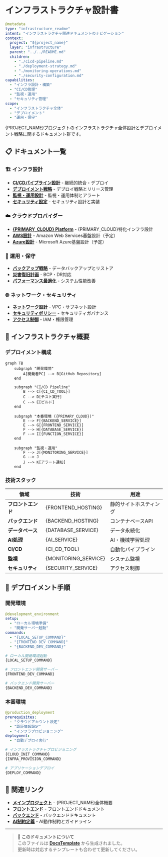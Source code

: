 # インフラストラクチャ設計書

```yaml
@metadata
type: "infrastructure_readme"
intent: "インフラストラクチャ関連ドキュメントのナビゲーション"
context:
  project: "${project_name}"
  layer: "infrastructure"
  parent: "../../README.md"
  children:
    - "./cicd-pipeline.md"
    - "./deployment-strategy.md"
    - "./monitoring-operations.md"
    - "./security-configuration.md"
capabilities:
  - "インフラ設計・構築"
  - "CI/CD管理"
  - "監視・運用"
  - "セキュリティ管理"
scope:
  - "インフラストラクチャ全体"
  - "デプロイメント"
  - "運用・保守"
```

{PROJECT_NAME}プロジェクトのインフラストラクチャ全体設計とデプロイメント戦略に関するドキュメント群です。

## 📋 ドキュメント一覧

### 🏗️ インフラ設計
- **[CI/CDパイプライン設計](./cicd-pipeline.md)** - 継続的統合・デプロイ
- **[デプロイメント戦略](./deployment-strategy.md)** - デプロイ戦略とリリース管理
- **[監視・運用設計](./monitoring-operations.md)** - 監視・運用体制とアラート
- **[セキュリティ設定](./security-configuration.md)** - セキュリティ設計と実装

### ☁️ クラウドプロバイダー
- **[{PRIMARY_CLOUD} Platform](./GCP/README.md)** - {PRIMARY_CLOUD}特化インフラ設計
- **[AWS設計](./AWS/README.md)** - Amazon Web Services基盤設計（予定）
- **[Azure設計](./Azure/README.md)** - Microsoft Azure基盤設計（予定）

### 🔧 運用・保守
- **[バックアップ戦略](./backup-strategy.md)** - データバックアップとリストア
- **[災害復旧計画](./disaster-recovery.md)** - BCP・DR対応
- **[パフォーマンス最適化](./performance-optimization.md)** - システム性能改善

### 🌐 ネットワーク・セキュリティ
- **[ネットワーク設計](./network-architecture.md)** - VPC・サブネット設計
- **[セキュリティポリシー](./security-policy.md)** - セキュリティガバナンス
- **[アクセス制御](./access-control.md)** - IAM・権限管理

## 🎯 インフラストラクチャ概要

### デプロイメント構成

```mermaid
graph TB
    subgraph "開発環境"
        A[開発者PC] --> B[GitHub Repository]
    end
    
    subgraph "CI/CD Pipeline"
        B --> C[{CI_CD_TOOL}]
        C --> D[テスト実行]
        C --> E[ビルド]
    end
    
    subgraph "本番環境 ({PRIMARY_CLOUD})"
        E --> F[{BACKEND_SERVICE}]
        E --> G[{FRONTEND_SERVICE}]
        F --> H[{DATABASE_SERVICE}]
        F --> I[{FUNCTION_SERVICE}]
    end
    
    subgraph "監視・運用"
        F --> J[{MONITORING_SERVICE}]
        G --> J
        J --> K[アラート通知]
    end
```

### 技術スタック

| 領域 | 技術 | 用途 |
|------|------|------|
| **フロントエンド** | {FRONTEND_HOSTING} | 静的サイトホスティング |
| **バックエンド** | {BACKEND_HOSTING} | コンテナベースAPI |
| **データベース** | {DATABASE_SERVICE} | データ永続化 |
| **AI処理** | {AI_SERVICE} | AI・機械学習処理 |
| **CI/CD** | {CI_CD_TOOL} | 自動化パイプライン |
| **監視** | {MONITORING_SERVICE} | システム監視 |
| **セキュリティ** | {SECURITY_SERVICE} | アクセス制御 |

## 🚀 デプロイメント手順

### 開発環境

```yaml
@development_environment
setup:
  - "ローカル環境準備"
  - "開発サーバー起動"
commands:
  - "{LOCAL_SETUP_COMMAND}"
  - "{FRONTEND_DEV_COMMAND}"
  - "{BACKEND_DEV_COMMAND}"
```

```bash
# ローカル開発環境起動
{LOCAL_SETUP_COMMAND}

# フロントエンド開発サーバー
{FRONTEND_DEV_COMMAND}

# バックエンド開発サーバー
{BACKEND_DEV_COMMAND}
```

### 本番環境

```yaml
@production_deployment
prerequisites:
  - "クラウドアカウント設定"
  - "認証情報設定"
  - "インフラプロビジョニング"
deployment:
  - "自動デプロイ実行"
```

```bash
# インフラストラクチャプロビジョニング
{CLOUD_INIT_COMMAND}
{INFRA_PROVISION_COMMAND}

# アプリケーションデプロイ
{DEPLOY_COMMAND}
```

## 🔗 関連リンク

- **[メインプロジェクト](../../README.md)** - {PROJECT_NAME}全体概要
- **[フロントエンド](../{FRONTEND_DOC_DIR}/README.md)** - フロントエンドドキュメント
- **[バックエンド](../{BACKEND_DOC_DIR}/README.md)** - バックエンドドキュメント
- **[AI制約定義](../../shared/config/ai-constraints.yaml)** - AI動作制約とガイドライン

---

> **📝 このドキュメントについて**  
> このファイルは **[DocsTemplate](../../../DocsTemplate/project/infrastructure-readme-template.md)** から生成されました。  
> 更新時は対応するテンプレートも合わせて更新してください。
